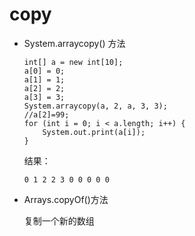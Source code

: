 # copy

* System.arraycopy() 方法

  ```arraycopy
  int[] a = new int[10];
  a[0] = 0;
  a[1] = 1;
  a[2] = 2;
  a[3] = 3;
  System.arraycopy(a, 2, a, 3, 3);
  //a[2]=99;
  for (int i = 0; i < a.length; i++) {
      System.out.print(a[i]);
  }
  ```

  结果：

  ```结果
  0 1 2 2 3 0 0 0 0 0
  ```

* Arrays.copyOf()方法

  复制一个新的数组
